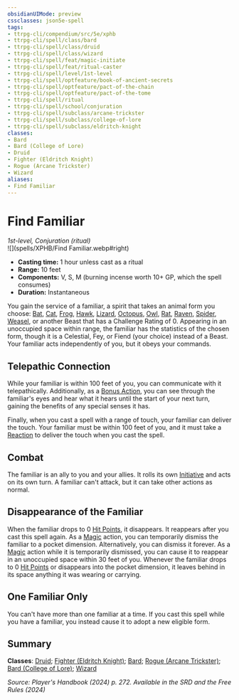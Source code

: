 ```yaml
---
obsidianUIMode: preview
cssclasses: json5e-spell
tags:
- ttrpg-cli/compendium/src/5e/xphb
- ttrpg-cli/spell/class/bard
- ttrpg-cli/spell/class/druid
- ttrpg-cli/spell/class/wizard
- ttrpg-cli/spell/feat/magic-initiate
- ttrpg-cli/spell/feat/ritual-caster
- ttrpg-cli/spell/level/1st-level
- ttrpg-cli/spell/optfeature/book-of-ancient-secrets
- ttrpg-cli/spell/optfeature/pact-of-the-chain
- ttrpg-cli/spell/optfeature/pact-of-the-tome
- ttrpg-cli/spell/ritual
- ttrpg-cli/spell/school/conjuration
- ttrpg-cli/spell/subclass/arcane-trickster
- ttrpg-cli/spell/subclass/college-of-lore
- ttrpg-cli/spell/subclass/eldritch-knight
classes:
- Bard
- Bard (College of Lore)
- Druid
- Fighter (Eldritch Knight)
- Rogue (Arcane Trickster)
- Wizard
aliases:
- Find Familiar
---
```

# Find Familiar
*1st-level, Conjuration (ritual)*  
![](spells/XPHB/Find Familiar.webp#right)

- **Casting time:** 1 hour unless cast as a ritual
- **Range:** 10 feet
- **Components:** V, S, M (burning incense worth 10+ GP, which the spell consumes)
- **Duration:** Instantaneous

You gain the service of a familiar, a spirit that takes an animal form you choose: [Bat](/3-Mechanics/CLI/bestiary/beast/bat-xmm.md), [Cat](/3-Mechanics/CLI/bestiary/beast/cat-xmm.md), [Frog](/3-Mechanics/CLI/bestiary/beast/frog-xmm.md), [Hawk](/3-Mechanics/CLI/bestiary/beast/hawk-xmm.md), [Lizard](/3-Mechanics/CLI/bestiary/beast/lizard-xmm.md), [Octopus](/3-Mechanics/CLI/bestiary/beast/octopus-xmm.md), [Owl](/3-Mechanics/CLI/bestiary/beast/owl-xmm.md), [Rat](/3-Mechanics/CLI/bestiary/beast/rat-xmm.md), [Raven](/3-Mechanics/CLI/bestiary/beast/raven-xmm.md), [Spider](/3-Mechanics/CLI/bestiary/beast/spider-xmm.md), [Weasel](/3-Mechanics/CLI/bestiary/beast/weasel-xmm.md), or another Beast that has a Challenge Rating of 0. Appearing in an unoccupied space within range, the familiar has the statistics of the chosen form, though it is a Celestial, Fey, or Fiend (your choice) instead of a Beast. Your familiar acts independently of you, but it obeys your commands.

## Telepathic Connection

While your familiar is within 100 feet of you, you can communicate with it telepathically. Additionally, as a [Bonus Action](/3-Mechanics/CLI/variant-rules/bonus-action-xphb.md), you can see through the familiar's eyes and hear what it hears until the start of your next turn, gaining the benefits of any special senses it has.

Finally, when you cast a spell with a range of touch, your familiar can deliver the touch. Your familiar must be within 100 feet of you, and it must take a [Reaction](/3-Mechanics/CLI/variant-rules/reaction-xphb.md) to deliver the touch when you cast the spell.

## Combat

The familiar is an ally to you and your allies. It rolls its own [Initiative](/3-Mechanics/CLI/variant-rules/initiative-xphb.md) and acts on its own turn. A familiar can't attack, but it can take other actions as normal.

## Disappearance of the Familiar

When the familiar drops to 0 [Hit Points](/3-Mechanics/CLI/variant-rules/hit-points-xphb.md), it disappears. It reappears after you cast this spell again. As a [Magic](/3-Mechanics/CLI/actions.md#Magic) action, you can temporarily dismiss the familiar to a pocket dimension. Alternatively, you can dismiss it forever. As a [Magic](/3-Mechanics/CLI/actions.md#Magic) action while it is temporarily dismissed, you can cause it to reappear in an unoccupied space within 30 feet of you. Whenever the familiar drops to 0 [Hit Points](/3-Mechanics/CLI/variant-rules/hit-points-xphb.md) or disappears into the pocket dimension, it leaves behind in its space anything it was wearing or carrying.

## One Familiar Only

You can't have more than one familiar at a time. If you cast this spell while you have a familiar, you instead cause it to adopt a new eligible form.

## Summary

**Classes**: [Druid](/3-Mechanics/CLI/lists/list-spells-classes-druid.md); [Fighter (Eldritch Knight)](/3-Mechanics/CLI/lists/list-spells-classes-eldritch-knight-xphb.md "subclass=XPHB;class=XPHB"); [Bard](/3-Mechanics/CLI/lists/list-spells-classes-bard.md); [Rogue (Arcane Trickster)](/3-Mechanics/CLI/lists/list-spells-classes-arcane-trickster-xphb.md "subclass=XPHB;class=XPHB"); [Bard (College of Lore)](/3-Mechanics/CLI/lists/list-spells-classes-college-of-lore-xphb.md "subclass=XPHB;class=XPHB"); [Wizard](/3-Mechanics/CLI/lists/list-spells-classes-wizard.md)

*Source: Player's Handbook (2024) p. 272. Available in the <span title='Systems Reference Document (5.2)'>SRD</span> and the Free Rules (2024)*